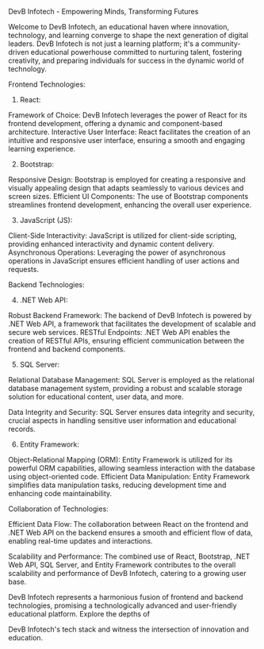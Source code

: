 DevB Infotech - Empowering Minds, Transforming Futures

Welcome to DevB Infotech, an educational haven where innovation, technology, and learning converge to shape the next generation of digital leaders. DevB Infotech is not just a learning platform; it's a community-driven educational powerhouse committed to nurturing talent, fostering creativity, and preparing individuals for success in the dynamic world of technology.

Frontend Technologies:
1. React:

Framework of Choice: DevB Infotech leverages the power of React for its frontend development, offering a dynamic and component-based architecture.
Interactive User Interface: React facilitates the creation of an intuitive and responsive user interface, ensuring a smooth and engaging learning experience.

2. Bootstrap:

Responsive Design: Bootstrap is employed for creating a responsive and visually appealing design that adapts seamlessly to various devices and screen sizes.
Efficient UI Components: The use of Bootstrap components streamlines frontend development, enhancing the overall user experience.

3. JavaScript (JS):

Client-Side Interactivity: JavaScript is utilized for client-side scripting, providing enhanced interactivity and dynamic content delivery.
Asynchronous Operations: Leveraging the power of asynchronous operations in JavaScript ensures efficient handling of user actions and requests.


Backend Technologies:

4. .NET Web API:

Robust Backend Framework: The backend of DevB Infotech is powered by .NET Web API, a framework that facilitates the development of scalable and secure web services.
RESTful Endpoints: .NET Web API enables the creation of RESTful APIs, ensuring efficient communication between the frontend and backend components.

5. SQL Server:

Relational Database Management: SQL Server is employed as the relational database management system, providing a robust and scalable storage solution for educational content, user data, and more.

Data Integrity and Security: SQL Server ensures data integrity and security, crucial aspects in handling sensitive user information and educational records.

6. Entity Framework:

Object-Relational Mapping (ORM): Entity Framework is utilized for its powerful ORM capabilities, allowing seamless interaction with the database using object-oriented code.
Efficient Data Manipulation: Entity Framework simplifies data manipulation tasks, reducing development time and enhancing code maintainability.

Collaboration of Technologies:

Efficient Data Flow: The collaboration between React on the frontend and .NET Web API on the backend ensures a smooth and efficient flow of data, enabling real-time updates and interactions.

Scalability and Performance: The combined use of React, Bootstrap, .NET Web API, SQL Server, and Entity Framework contributes to the overall scalability and performance of DevB 
Infotech, catering to a growing user base.

DevB Infotech represents a harmonious fusion of frontend and backend technologies, promising a technologically advanced and user-friendly educational platform. Explore the depths of 

DevB Infotech's tech stack and witness the intersection of innovation and education.
